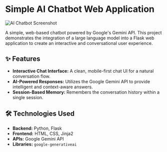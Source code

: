 # Simple AI Chatbot Web Application

![AI Chatbot Screenshot](link_to_your_screenshot.jpg)

A simple, web-based chatbot powered by Google's Gemini API. This project demonstrates the integration of a large language model into a Flask web application to create an interactive and conversational user experience.

## ✨ Features

-   **Interactive Chat Interface:** A clean, mobile-first chat UI for a natural conversation flow.
-   **AI-Powered Responses:** Utilizes the Google Gemini API to provide intelligent and context-aware answers.
-   **Session-Based Memory:** Remembers the conversation history within a single session.

## 🛠️ Technologies Used

-   **Backend:** Python, Flask
-   **Frontend:** HTML, CSS, Jinja2
-   **APIs:** Google Gemini API
-   **Libraries:** `google-generativeai`
